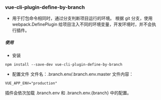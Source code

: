 ### vue-cli-plugin-define-by-branch

 - 用于打包命令相同时，通过分支判断项目运行的环境。
根据 git 分支，使用 webpack.DefinePlugin 给项目注入不同的环境变量，开发环境时，并不会执行插件。

##### 使用
- 安装
```
npm install --save-dev vue-cli-plugin-define-by-branch
```

 
- 配置文件
 文件名：.branch.env/.branch.env.master
 文件内容：
 ```
 VUE_APP_ENV="production"
 ```
 
 插件会依次加载 .branch.env 和 .branch.env.{branch} 中的配置。
